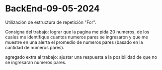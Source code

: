 # BackEnd-09-05-2024

Utilización de estructura de repetición "For".

Consigna del trabajo: 
lograr que la pagina me pida 20 numeros, de los cuales me identifique cuantos numeros pares se ingresaron y que me muestre en una alerta el promedio de numeros pares (basado en la cantidad de numeros pares).

agregado extra al trabajo:
ajustar una respuesta a la posibilidad de que no se ingresaran numeros pares.
